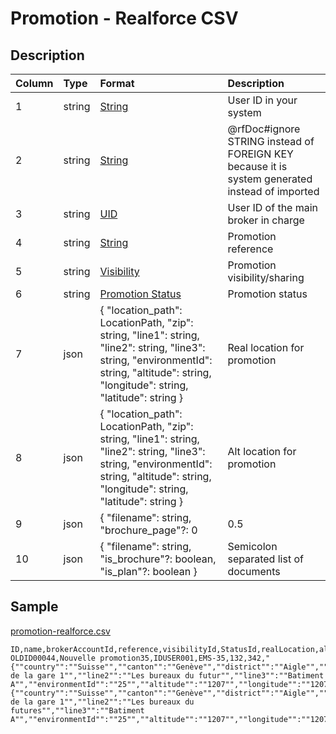 # Promotion - Realforce CSV

## Description

| Column | Type | Format | Description |
| :--- | :--- | :--- | :--- |
| 1 | string | [String](https://en.wikipedia.org/wiki/String_(computer_science)) | User ID in your system |
| 2 | string | [String](https://en.wikipedia.org/wiki/String_(computer_science)) | @rfDoc#ignore STRING instead of FOREIGN KEY because it is system generated instead of imported |
| 3 | string | [UID](https://en.wikipedia.org/wiki/Unique_identifier) | User ID of the main broker in charge |
| 4 | string | [String](https://en.wikipedia.org/wiki/String_(computer_science)) | Promotion reference |
| 5 | string | [Visibility](../values/visibility_id.md) | Promotion visibility/sharing |
| 6 | string | [Promotion Status](../values/promotion_status_id.md) | Promotion status |
| 7 | json | { "location_path": LocationPath, "zip": string, "line1": string, "line2": string, "line3": string, "environmentId": string, "altitude": string, "longitude": string, "latitude": string } | Real location for promotion |
| 8 | json | { "location_path": LocationPath, "zip": string, "line1": string, "line2": string, "line3": string, "environmentId": string, "altitude": string, "longitude": string, "latitude": string } | Alt location for promotion |
| 9 | json | { "filename": string, "brochure_page"?: 0|0.5|1, "is_website"?: boolean, "is_portal"?: boolean, "is_plan"?: boolean } | Semicolon separated list of photos |
| 10 | json | { "filename": string, "is_brochure"?: boolean, "is_plan"?: boolean } | Semicolon separated list of documents |

## Sample

[promotion-realforce.csv](../samples/promotion-realforce.csv)
```
ID,name,brokerAccountId,reference,visibilityId,StatusId,realLocation,altLocation,photos,documents
OLDID00044,Nouvelle promotion35,IDUSER001,EMS-35,132,342,"{""country"":""Suisse"",""canton"":""Genève"",""district"":""Aigle"",""zone"":""Genève"",""city"":""Genève"",""quarter"":""Champel"",""zip"":""1207"",""line1"":""Rue de la gare 1"",""line2"":""Les bureaux du futur"",""line3"":""Batiment A"",""environmentId"":""25"",""altitude"":""1207"",""longitude"":""1207"",""latitude"":""1207""}","{""country"":""Suisse"",""canton"":""Genève"",""district"":""Aigle"",""zone"":""Genève"",""city"":""Genève"",""quarter"":""Champel"",""zip"":""1207"",""line1"":""Rue de la gare 1"",""line2"":""Les bureaux du futures"",""line3"":""Batiment A"",""environmentId"":""25"",""altitude"":""1207"",""longitude"":""1207"",""latitude"":""1207""}",,
```
